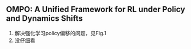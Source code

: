 ## OMPO: A Unified Framework for RL under Policy and Dynamics Shifts
1. 解决强化学习policy偏移的问题，见Fig.1
2. 没仔细看